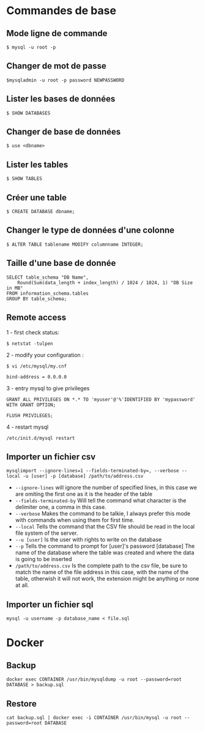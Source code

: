 # Commandes de base

## Mode ligne de commande

`$ mysql -u root -p`

## Changer de mot de passe

`$mysqladmin -u root -p password NEWPASSWORD`

## Lister les bases de données

`$ SHOW DATABASES`

## Changer de base de données

`$ use <dbname>`

## Lister les tables

`$ SHOW TABLES`

## Créer une table

`$ CREATE DATABASE dbname;`

## Changer le type de données d'une colonne

`$ ALTER TABLE tablename MODIFY columnname INTEGER;`


## Taille d'une base de donnée

```
SELECT table_schema "DB Name", 
    Round(Sum(data_length + index_length) / 1024 / 1024, 1) "DB Size in MB" 
FROM information_schema.tables
GROUP BY table_schema;
``` 
## Remote access

1 - first check status:

`$ netstat -tulpen`

2 - modify your configuration :

`$ vi /etc/mysql/my.cnf`

`bind-address = 0.0.0.0`

3 - entry mysql to give privileges
 
```
GRANT ALL PRIVILEGES ON *.* TO 'myuser'@'%'IDENTIFIED BY 'mypassword' WITH GRANT OPTION;

FLUSH PRIVILEGES;
```

4 - restart mysql

`/etc/init.d/mysql restart`

## Importer un fichier csv

```
mysqlimport --ignore-lines=1 --fields-terminated-by=, --verbose --local -u [user] -p [database] /path/to/address.csv
```
* `--ignore-lines` will ignore the number of specified lines, in this case we are omiting the first one as it is the header of the table
* `--fields-terminated-by` Will tell the command what character is the delimiter one, a comma in this case.
* `--verbose` Makes the command to be talkie, I always prefer this mode with commands when using them for first time.
* `--local` Tells the command that the CSV file should be read in the local file system of the server.
* `--u [user]` Is the user with rights to write on the database
* `--p` Tells the command to prompt for [user]'s password
[database] The name of the database where the table was created and where the data is going to be inserted
* `/path/to/address.csv` Is the complete path to the csv file, be sure to match the name of the file address in this case, with the name of the table, otherwish it will not work, the extension might be anything or none at all.

## Importer un fichier sql

`mysql -u username -p database_name < file.sql`

# Docker

## Backup
`docker exec CONTAINER /usr/bin/mysqldump -u root --password=root DATABASE > backup.sql`

## Restore
`cat backup.sql | docker exec -i CONTAINER /usr/bin/mysql -u root --password=root DATABASE`